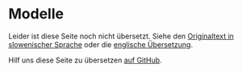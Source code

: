 # Modelle

Leider ist diese Seite noch nicht übersetzt. Siehe den [Originaltext in slowenischer Sprache](/sl/models) oder die [englische Übersetzung](/en/models).

Hilf uns diese Seite zu übersetzen [auf GitHub](https://github.com/sledilnik/website/blob/master/src/content/de/models.md).
